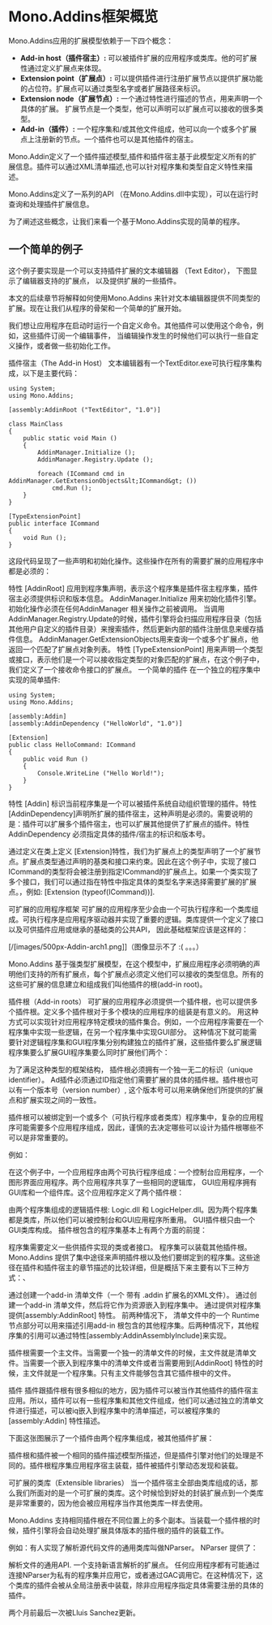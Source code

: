 # Mono.Addins框架概览
 Mono.Addins应用的扩展模型依赖于一下四个概念：

* **Add-in host（插件宿主）:** 可以被插件扩展的应用程序或类库。他的可扩展性通过定义扩展点来体现。
* **Extension point（扩展点）:** 可以提供插件进行注册扩展节点以提供扩展功能的占位符。扩展点可以通过类型名字或者扩展路径来标识。
* **Extension node（扩展节点）:** 一个通过特性进行描述的节点，用来声明一个具体的扩展。 扩展节点是一个类型，他可以声明可以扩展点可以接收的很多类型。
* **Add-in（插件）:** 一个程序集和/或其他文件组成，他可以向一个或多个扩展点上注册新的节点。一个插件也可以是其他插件的宿主。

Mono.Addin定义了一个插件描述模型,插件和插件宿主基于此模型定义所有的扩展信息。插件可以通过XML清单描述,也可以针对程序集和类型自定义特性来描述。

Mono.Addins定义了一系列的API （在Mono.Addins.dll中实现），可以在运行时查询和处理插件扩展信息。

为了阐述这些概念，让我们来看一个基于Mono.Addins实现的简单的程序。

## 一个简单的例子
这个例子要实现是一个可以支持插件扩展的文本编辑器 （Text Editor）， 下图显示了编辑器支持的扩展点， 以及提供扩展的一些插件。



本文的后续章节将解释如何使用Mono.Addins 来针对文本编辑器提供不同类型的扩展。现在让我们从程序的骨架和一个简单的扩展开始。

我们想让应用程序在启动时运行一个自定义命令。其他插件可以使用这个命令，例如，这些插件订阅一个编辑事件， 当编辑操作发生的时候他们可以执行一些自定义操作，或者做一些初始化工作。

插件宿主（The Add-in Host）
文本编辑器有一个TextEditor.exe可执行程序集构成，以下是主要代码：

    using System;
    using Mono.Addins;

    [assembly:AddinRoot ("TextEditor", "1.0")]

    class MainClass
    {
        public static void Main ()
        {
            AddinManager.Initialize ();
            AddinManager.Registry.Update ();

            foreach (ICommand cmd in AddinManager.GetExtensionObjects&lt;ICommand&gt; ())
                cmd.Run ();
        }
    }

    [TypeExtensionPoint]
    public interface ICommand
    {
        void Run ();
    }
这段代码呈现了一些声明和初始化操作。这些操作在所有的需要扩展的应用程序中都是必须的：

特性 [AddinRoot] 应用到程序集声明，表示这个程序集是插件宿主程序集，插件宿主必须提供标识和版本信息。
AddinManager.Initialize 用来初始化插件引擎。初始化操作必须在任何AddinManager 相关操作之前被调用。
当调用AddinManager.Registry.Update的时候，插件引擎将会扫描应用程序目录（包括其他用户自定义的插件目录）来搜索插件，然后更新内部的插件注册信息来缓存插件信息。
AddinManager.GetExtensionObjects用来查询一个或多个扩展点，他返回一个匹配了扩展点对象列表。
特性 [TypeExtensionPoint] 用来声明一个类型或接口，表示他们是一个可以接收指定类型的对象匹配的扩展点，在这个例子中，我们定义了一个接收命令接口的扩展点。
一个简单的插件
在一个独立的程序集中实现的简单插件:

    using System;
    using Mono.Addins;

    [assembly:Addin]
    [assembly:AddinDependency ("HelloWorld", "1.0")]

    [Extension]
    public class HelloCommand: ICommand
    {
        public void Run ()
        {
            Console.WriteLine ("Hello World!");
        }
    }
特性 [Addin] 标识当前程序集是一个可以被插件系统自动组织管理的插件。特性[AddinDependency]声明所扩展的插件宿主，这种声明是必须的。需要说明的是：插件可以扩展多个插件宿主，也可以扩展其他提供了扩展点的插件。特性AddinDependency 必须指定具体的插件/宿主的标识和版本号。

通过定义在类上定义 [Extension]特性，我们为扩展点上的类型声明了一个扩展节点。扩展点类型通过声明的基类和接口来约束。因此在这个例子中，实现了接口ICommand的类型将会被注册到指定ICommand的扩展点上。如果一个类实现了多个接口，我们可以通过指在特性中指定具体的类型名字来选择需要扩展的扩展点。，例如: [Extension (typeof(ICommand))].

可扩展的应用程序框架
可扩展的应用程序至少会由一个可执行程序和一个类库组成。可执行程序是应用程序驱动器并实现了重要的逻辑。类库提供一个定义了接口以及可供插件应用或继承的基础类的公共API， 因此基础框架应该是这样的：

[/[images/500px-Addin-arch1.png]]（图像显示不了 :( 。。。）

Mono.Addins 基于强类型扩展模型，在这个模型中，扩展应用程序必须明确的声明他们支持的所有扩展点，每个扩展点必须定义他们可以接收的类型信息。所有的这些可扩展的信息建立和组成我们叫他插件的根(add-in root)。

插件根（Add-in roots）
可扩展的应用程序必须提供一个插件根，也可以提供多个插件根。定义多个插件根对于多个模块的应用程序的组装是有意义的。 用这种方式可以实现针对应用程序特定模块的插件集合。例如，一个应用程序需要在一个程序集中实现一些逻辑，在另一个程序集中实现GUI部分。 这种情况下就可能需要针对逻辑程序集和GUI程序集分别构建独立的插件扩展，这些插件要么扩展逻辑程序集要么扩展GUI程序集要么同时扩展他们两个：



为了满足这种类型的框架结构， 插件根必须拥有一个独一无二的标识（unique identifier）。 Ad插件必须通过ID指定他们需要扩展的具体的插件根。插件根也可以有一个版本号（version number）, 这个版本号可以用来确保他们所提供的扩展点和扩展实现之间的一致性。

插件根可以被绑定到一个或多个（可执行程序或者类库）程序集中，复杂的应用程序可能需要多个应用程序组成，因此，谨慎的去决定哪些可以设计为插件根哪些不可以是非常重要的。

例如：



在这个例子中，一个应用程序由两个可执行程序组成：一个控制台应用程序，一个图形界面应用程序。两个应用程序共享了一些相同的逻辑库， GUI应用程序拥有GUI库和一个组件库。这个应用程序定义了两个插件根：

由两个程序集组成的逻辑插件根: Logic.dll 和 LogicHelper.dll。因为两个程序集都是类库，所以他们可以被控制台和GUI应用程序所重用。
GUI插件根只由一个GUI类库构成。
插件根包含的程序集基本上有两个方面的前提：

程序集需要定义一些供插件实现的类或者接口。
程序集可以装载其他插件根。
Mono.Addins 提供了集中途径来声明插件根以及他们要绑定到的程序集。这些途径在插件和插件宿主的章节描述的比较详细，但是概括下来主要有以下三种方式：、

通过创建一个add-in 清单文件（一个 带有 .addin 扩展名的XML文件）。
通过创建一个add-in 清单文件，然后将它作为资源嵌入到程序集中。
通过提供对程序集提供[assembly:AddinRoot] 特性。
前两种情况下， 清单文件中的一个 Runtime 节点部分可以用来描述引用add-in 根包含的其他程序集。后两种情况下，其他程序集的引用可以通过特性[assembly:AddinAssemblyInclude]来实现。

插件根需要一个主文件。当需要一个独一的清单文件的时候，主文件就是清单文件。当需要一个嵌入到程序集中的清单文件或者当需要用到[AddinRoot] 特性的时候，主文件就是一个程序集。只有主文件能够包含其它插件根中的文件。

插件
插件跟插件根有很多相似的地方，因为插件可以被当作其他插件的插件宿主应用。所以，插件可以有一些程序集和其他文件组成，他们可以通过独立的清单文件进行描述，可以被iq嵌入到程序集中的清单描述，可以被程序集的[assembly:Addin] 特性描述。

下面这张图展示了一个插件由两个程序集组成，被其他插件扩展：



插件根和插件被一个相同的插件描述模型所描述，但是插件引擎对他们的处理是不同的。插件根程序集应用程序宿主装载，插件被插件引擎动态发现和装载。

可扩展的类库（Extensible libraries）
当一个插件宿主全部由类库组成的话，那么我们所面对的是一个可扩展的类库。这个时候恰到好处的封装扩展点到一个类库是非常重要的，因为他会被应用程序当作其他类库一样去使用。

Mono.Addins 支持相同插件根在不同位置上的多个副本。当装载一个插件根的时候，插件引擎将会自动处理扩展具体版本的插件根的插件的装载工作。

例如：有人实现了解析源代码文件的通用类库叫做NParser。 NParser 提供了：

解析文件的通用API.
一个支持新语言解析的扩展点。
任何应用程序都有可能通过连接NParser为私有的程序集并应用它，或者通过GAC调用它。在这种情况下，这个类库的插件会被从全局注册表中装载，除非应用程序指定具体需要注册的具体的插件。

两个月前最后一次被Lluis Sanchez更新。
